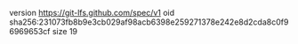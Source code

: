 version https://git-lfs.github.com/spec/v1
oid sha256:231073fb8b9e3cb029af98acb6398e259271378e242e8d2cda8c0f96969653cf
size 19
